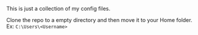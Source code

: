 This is just a collection of my config files.

Clone the repo to a empty directory and then move it to your Home folder. Ex: ```C:\Users\<Username>```
